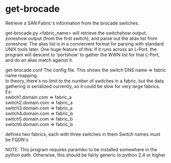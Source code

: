 get-brocade
===========

Retrieve a SAN Fabric's information from the brocade switches.

get-brocade.py <fabric_name>
will retrieve the switchshow output, zoneshow output (from the first switch), 
and parse out the alias list from zoneshow.  The alias list is in a convienient format for parsing with standard UNIX tools later.  One huge feature of this:
If it runs across an L-Port, the program will descent to 'portshow' to gather 
the WWN list for that L-Port, and do an alias match against it.

get-brocade.conf
The config file.  This shows the switch DNS name => fabric name mapping.  
In theory, there's no limit to the number of switches in a fabric, but the 
data gathering is serialized currently, so it could be slow for very large
fabrics.  
Ex:  
switch1.domain.com => fabric_a  
switch2.domain.com => fabric_a  
switch3.domain.com => fabric_a  
switch4.domain.com => fabric_b  
switch5.domain.com => fabric_b  
switch6.domain.com => fabric_b  

defines two fabrics, each with three switches in them
Switch names must be FQDN's

NOTE: This program requires paramiko to be installed somewhere in the python
path.  Otherwise, this should be fairly generic to python 2.4 or higher
